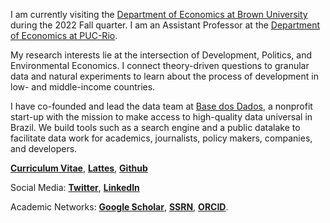 
I am currently visiting the [Department of Economics at Brown University](https://economics.brown.edu/) during the 2022 Fall quarter. I am an Assistant Professor at the [Department of Economics at PUC-Rio](http://www.econ.puc-rio.br/).

My research interests lie at the intersection of Development, Politics, and Environmental Economics. I connect theory-driven questions to granular data and natural experiments to learn about the process of development in low- and middle-income countries.

I have co-founded and lead the data team at [Base dos Dados](https://basedosdados.org/), a nonprofit start-up with the mission to make access to high-quality data universal in Brazil. We build tools such as a search engine and a public datalake to facilitate data work for academics, journalists, policy makers, companies, and developers.

__[Curriculum Vitae](/CV.pdf)__, __[Lattes](http://lattes.cnpq.br/1688146607064348)__, __[Github](https://github.com/rdahis)__

Social Media: __[Twitter](https://twitter.com/rdahis)__, __[LinkedIn](https://www.linkedin.com/in/rdahis/)__

Academic Networks: __[Google Scholar](https://scholar.google.com/citations?user=iDi8BA8AAAAJ)__, __[SSRN](https://ssrn.com/author=2786164)__, __[ORCID](https://orcid.org/0000-0003-2346-0889)__.
